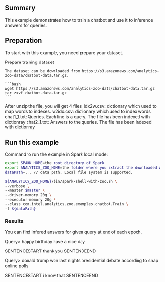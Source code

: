 ## Summary
This example demonstrates how to train a chatbot and use it to inference answers for queries.

## Preparation

To start with this example, you need prepare your dataset.

Prepare training dataset

    The dataset can be downloaded from https://s3.amazonaws.com/analytics-zoo-data/chatbot-data.tar.gz.
    
    ```bash
    wget https://s3.amazonaws.com/analytics-zoo-data/chatbot-data.tar.gz
    tar zxvf chatbot-data.tar.gz
    ```
After unzip the file, you will get 4 files.
idx2w.csv: dictionary which used to map words to indexes.
w2idx.csv: dictionary which used to index words
chat1_1.txt: Queries. Each line is a query. The file has been indexed with dictionray
chat2_1.txt: Answers to the queries. The file has been indexed with dictionray

## Run this example

Command to run the example in Spark local mode:
```bash
export SPARK_HOME=the root directory of Spark
export ANALYTICS_ZOO_HOME=the folder where you extract the downloaded Analytics Zoo zip package
dataPath=... // data path. Local file system is supported.

${ANALYTICS_ZOO_HOME}/bin/spark-shell-with-zoo.sh \
--verbose \
--master $master \
--driver-memory 20g \
--executor-memory 20g \
--class com.intel.analytics.zoo.examples.chatbot.Train \
-f ${dataPath}
```

### Results
You can find infered answers for given query at end of each epoch.

Query> happy birthday have a nice day

SENTENCESTART thank you  SENTENCEEND

Query> donald trump won last nights presidential debate according to snap online polls

SENTENCESTART i know that SENTENCEEND
